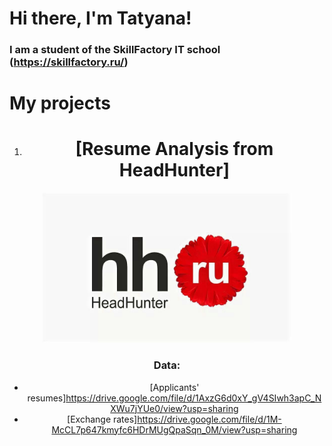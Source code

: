 # Hi there, I'm Tatyana! [](https://github.com/blackcater/blackcater/raw/main/images/Hi.gif) 
### I am a student of the SkillFactory IT school (https://skillfactory.ru/)

# **My projects**
1. # <center> [Resume Analysis from HeadHunter]
<center> <img src = https://raw.githubusercontent.com/AndreyRysistov/DatasetsForPandas/main/hh%20label.jpg alt="drawing" style="width:400px;">

### Data:
* [Applicants' resumes]https://drive.google.com/file/d/1AxzG6d0xY_gV4SIwh3apC_NXWu7jYUe0/view?usp=sharing
* [Exchange rates]https://drive.google.com/file/d/1M-McCL7p647kmyfc6HDrMUgQpaSqn_0M/view?usp=sharing